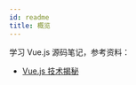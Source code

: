 ```yaml
---
id: readme
title: 概览
---
```


学习 Vue.js 源码笔记，参考资料：

- [Vue.js 技术揭秘](https://ustbhuangyi.github.io/vue-analysis/)
